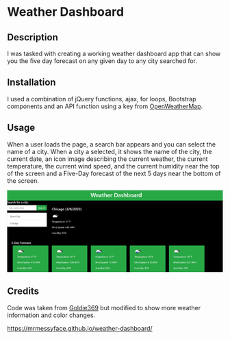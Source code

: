 # Weather Dashboard

## Description

I was tasked with creating a working weather dashboard app that can show you the five day forecast on any given day to any city searched for.

## Installation

I used a combination of jQuery functions, ajax, for loops, Bootstrap components and an API function using a key from [OpenWeatherMap](https://openweathermap.org/).

## Usage

When a user loads the page, a search bar appears and you can select the name of a city. When a city a selected, it shows the name of the city, the current date, an icon image describing the current weather, the current temperature, the current wind speed, and the current humidity near the top of the screen and a Five-Day forecast of the next 5 days near the bottom of the screen.

![Screenshot](assets/images/mrmessyface.github.io_weather-dashboard_.png)

## Credits

Code was taken from [Goldie369](https://github.com/Goldie369/Weather-Dashboard) but modified to show more weather information and color changes.

https://mrmessyface.github.io/weather-dashboard/